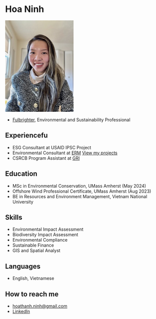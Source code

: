 # Hoa Ninh

![Alt text](portrait-3.jpg)


- [Fulbrighter](https://vn.usembassy.gov/education/fulbright-program-in-vietnam/), Environmental and Sustainability Professional

## Experiencefu

- ESG Consultant at USAID IPSC Project
- Environmental Consultant at [ERM](https://www.erm.com) [View my projects](https://hoaninh-bb.github.io/Projects/)
- CSRCB Program Assistant at [GRI](https://www.globalreporting.org)

## Education

- MSc in Environmental Conservation, UMass Amherst (May 2024)
- Offshore Wind Professional Certificate, UMass Amherst (Aug 2023)
- BE in Resources and Environment Management, Vietnam National University

## Skills

- Environmental Impact Assessment
- Biodiversity Impact Assessment
- Environmental Compliance
- Sustainable Finance
- GIS and Spatial Analyst

## Languages

- English, Vietnamese

## How to reach me

- hoathanh.ninh@gmail.com
- [LinkedIn](https://www.linkedin.com/in/hoa-ninh-206193162/)


